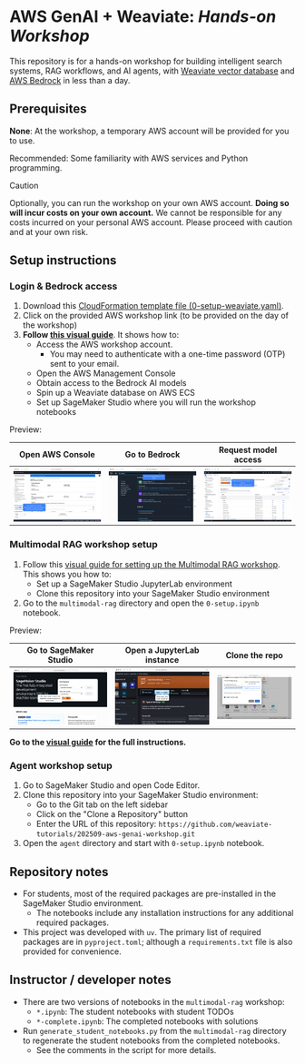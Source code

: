 # AWS GenAI + Weaviate: *Hands-on Workshop*

This repository is for a hands-on workshop for building intelligent search systems, RAG workflows, and AI agents, with [Weaviate vector database](https://docs.weaviate.io/weaviate) and [AWS Bedrock](https://aws.amazon.com/bedrock/) in less than a day.

## Prerequisites

**None**: At the workshop, a temporary AWS account will be provided for you to use.

Recommended: Some familiarity with AWS services and Python programming.

> [!CAUTION]
> Optionally, you can run the workshop on your own AWS account. **Doing so will incur costs on your own account.** We cannot be responsible for any costs incurred on your personal AWS account. Please proceed with caution and at your own risk.

## Setup instructions

### Login & Bedrock access

1. Download this [CloudFormation template file (0-setup-weaviate.yaml)](./0-setup-weaviate.yaml).
2. Click on the provided AWS workshop link (to be provided on the day of the workshop)
3. **Follow [this visual guide](https://app.guideflow.com/player/zklz623bop)**. It shows how to:
    - Access the AWS workshop account.
      - You may need to authenticate with a one-time password (OTP) sent to your email.
    - Open the AWS Management Console
    - Obtain access to the Bedrock AI models
    - Spin up a Weaviate database on AWS ECS
    - Set up SageMaker Studio where you will run the workshop notebooks

Preview:

| Open AWS Console | Go to Bedrock | Request model access |
|----------|----------|----------|
| ![Open AWS Console](assets/bedrock-setup-preview-1.png) | ![Go to Bedrock](assets/bedrock-setup-preview-2.png) | ![Request model access](assets/bedrock-setup-preview-3.png) |

### Multimodal RAG workshop setup

1. Follow this [visual guide for setting up the Multimodal RAG workshop](https://app.guideflow.com/player/3r3d3nmsnp). This shows you how to:
    - Set up a SageMaker Studio JupyterLab environment
    - Clone this repository into your SageMaker Studio environment
2. Go to the `multimodal-rag` directory and open the `0-setup.ipynb` notebook.

Preview:

| Go to SageMaker Studio | Open a JupyterLab instance | Clone the repo |
|----------|----------|----------|
| ![Go to SageMaker Studio](assets/mmrag-setup-preview-1.png) | ![Open a JupyterLab instance](assets/mmrag-setup-preview-2.png) | ![Clone the repo](assets/mmrag-setup-preview-3.png) |

**Go to the [visual guide](https://app.guideflow.com/player/3r3d3nmsnp) for the full instructions.**

### Agent workshop setup

1. Go to SageMaker Studio and open Code Editor.
2. Clone this repository into your SageMaker Studio environment:
    - Go to the Git tab on the left sidebar
    - Click on the "Clone a Repository" button
    - Enter the URL of this repository: `https://github.com/weaviate-tutorials/202509-aws-genai-workshop.git`
3. Open the `agent` directory and start with `0-setup.ipynb` notebook.

## Repository notes

- For students, most of the required packages are pre-installed in the SageMaker Studio environment.
    - The notebooks include any installation instructions for any additional required packages.
- This project was developed with `uv`. The primary list of required packages are in `pyproject.toml`; although a `requirements.txt` file is also provided for convenience.

## Instructor / developer notes

- There are two versions of notebooks in the `multimodal-rag` workshop:
    - `*.ipynb`: The student notebooks with student TODOs
    - `*-complete.ipynb`: The completed notebooks with solutions
- Run `generate_student_notebooks.py` from the `multimodal-rag` directory to regenerate the student notebooks from the completed notebooks.
    - See the comments in the script for more details.
